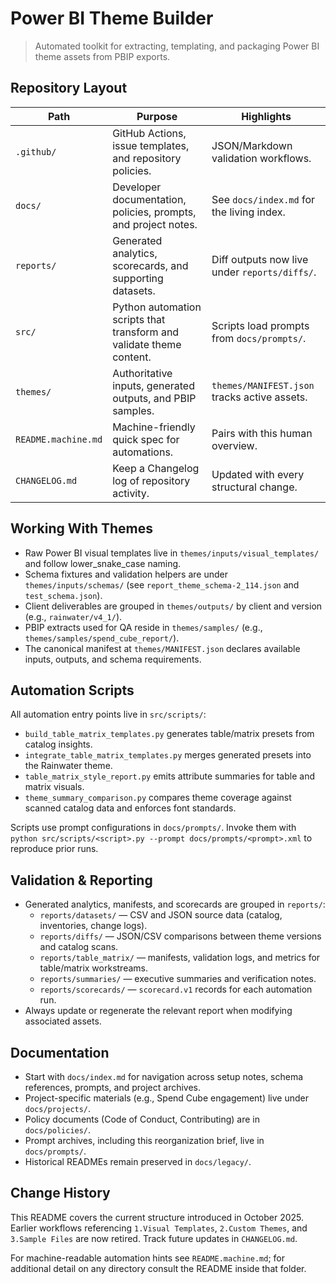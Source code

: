 ﻿# Power BI Theme Builder
> Automated toolkit for extracting, templating, and packaging Power BI theme assets from PBIP exports.

## Repository Layout
| Path | Purpose | Highlights |
| --- | --- | --- |
| `.github/` | GitHub Actions, issue templates, and repository policies. | JSON/Markdown validation workflows. |
| `docs/` | Developer documentation, policies, prompts, and project notes. | See `docs/index.md` for the living index. |
| `reports/` | Generated analytics, scorecards, and supporting datasets. | Diff outputs now live under `reports/diffs/`. |
| `src/` | Python automation scripts that transform and validate theme content. | Scripts load prompts from `docs/prompts/`. |
| `themes/` | Authoritative inputs, generated outputs, and PBIP samples. | `themes/MANIFEST.json` tracks active assets. |
| `README.machine.md` | Machine-friendly quick spec for automations. | Pairs with this human overview. |
| `CHANGELOG.md` | Keep a Changelog log of repository activity. | Updated with every structural change. |

## Working With Themes
- Raw Power BI visual templates live in `themes/inputs/visual_templates/` and follow lower_snake_case naming.
- Schema fixtures and validation helpers are under `themes/inputs/schemas/` (see `report_theme_schema-2_114.json` and `test_schema.json`).
- Client deliverables are grouped in `themes/outputs/` by client and version (e.g., `rainwater/v4_1/`).
- PBIP extracts used for QA reside in `themes/samples/` (e.g., `themes/samples/spend_cube_report/`).
- The canonical manifest at `themes/MANIFEST.json` declares available inputs, outputs, and schema requirements.

## Automation Scripts
All automation entry points live in `src/scripts/`:
- `build_table_matrix_templates.py` generates table/matrix presets from catalog insights.
- `integrate_table_matrix_templates.py` merges generated presets into the Rainwater theme.
- `table_matrix_style_report.py` emits attribute summaries for table and matrix visuals.
- `theme_summary_comparison.py` compares theme coverage against scanned catalog data and enforces font standards.

Scripts use prompt configurations in `docs/prompts/`. Invoke them with `python src/scripts/<script>.py --prompt docs/prompts/<prompt>.xml` to reproduce prior runs.

## Validation & Reporting
- Generated analytics, manifests, and scorecards are grouped in `reports/`:
  - `reports/datasets/` — CSV and JSON source data (catalog, inventories, change logs).
  - `reports/diffs/` — JSON/CSV comparisons between theme versions and catalog scans.
  - `reports/table_matrix/` — manifests, validation logs, and metrics for table/matrix workstreams.
  - `reports/summaries/` — executive summaries and verification notes.
  - `reports/scorecards/` — `scorecard.v1` records for each automation run.
- Always update or regenerate the relevant report when modifying associated assets.

## Documentation
- Start with `docs/index.md` for navigation across setup notes, schema references, prompts, and project archives.
- Project-specific materials (e.g., Spend Cube engagement) live under `docs/projects/`.
- Policy documents (Code of Conduct, Contributing) are in `docs/policies/`.
- Prompt archives, including this reorganization brief, live in `docs/prompts/`.
- Historical READMEs remain preserved in `docs/legacy/`.

## Change History
This README covers the current structure introduced in October 2025. Earlier workflows referencing `1.Visual Templates`, `2.Custom Themes`, and `3.Sample Files` are now retired. Track future updates in `CHANGELOG.md`.

For machine-readable automation hints see `README.machine.md`; for additional detail on any directory consult the README inside that folder.
